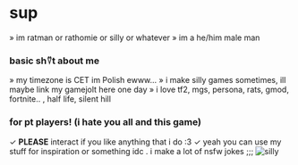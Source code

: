 # sup
  » im ratman or rathomie or silly or whatever
  » im a he/him male man
### basic sh⍢t about me
 » my timezone is CET im Polish ewww...
 » i make silly games sometimes, ill maybe link my gamejolt here one day
 » i love tf2, mgs, persona, rats, gmod, fortnite.. , half life, silent hill
### for pt players! (i hate you all and this game)
 ✓ **PLEASE** interact if you like anything that i do :3 
 ✓ yeah you can use my stuff for inspiration or something idc
 . i make a lot of nsfw jokes
;;;
![silly](https://i.pinimg.com/564x/8f/e2/df/8fe2df2fb28118896d1369f78eeaeb21.jpg)
